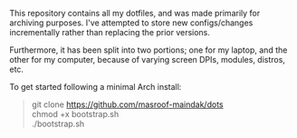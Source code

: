 This repository contains all my dotfiles, and was made primarily for archiving purposes. I've attempted to store new configs/changes incrementally rather than replacing the prior versions.

Furthermore, it has been split into two portions; one for my laptop, and the other for my computer, because of varying screen DPIs, modules, distros, etc.

To get started following a minimal Arch install:
> git clone https://github.com/masroof-maindak/dots<br>
> chmod +x bootstrap.sh<br>
> ./bootstrap.sh